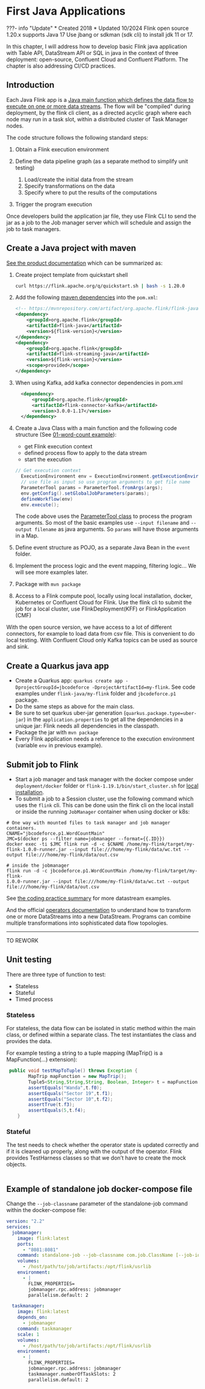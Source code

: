 # First Java Applications

???- info "Update"
    * Created 2018 
    * Updated 10/2024
    Flink open source 1.20.x supports Java 17
    Use jbang or sdkman (sdk cli) to install jdk 11 or 17.

In this chapter, I will address how to develop basic Flink java application with Table API, DataStream API or SQL in java in the context of three deployment: open-source, Confluent Cloud and Confluent Platform. The chapter is also addressing CI/CD practices.

## Introduction

Each Java Flink app is a [Java main function which defines the data flow to execute on one or more data streams](https://ci.apache.org/projects/flink/flink-docs-release-1.20/dev/datastream_api.html#anatomy-of-a-flink-program). The flow will be "compiled" during deployment, by the flink cli client, as a directed acyclic graph where each node may run in a task slot, within a distributed cluster of Task Manager nodes.

The code structure follows the following standard steps:

1. Obtain a Flink execution environment
1. Define the data pipeline graph (as a separate method to simplify unit testing)

    1. Load/create the initial data from the stream
    1. Specify transformations on the data
    1. Specify where to put the results of the computations

1. Trigger the program execution

Once developers build the application jar file, they use Flink CLI to send the jar as a job to the Job manager server which will schedule and assign the job to task managers. 

## Create a Java project with maven

[See the product documentation](https://nightlies.apache.org/flink/flink-docs-release-1.20/docs/dev/configuration/overview/) which can be summarized as:

1. Create project template from quickstart shell

    ```sh
    curl https://flink.apache.org/q/quickstart.sh | bash -s 1.20.0
    ```

1. Add the following [maven dependencies](https://mvnrepository.com/artifact/org.apache.flink) into the `pom.xml`:

    ```xml
    <!-- https://mvnrepository.com/artifact/org.apache.flink/flink-java -->
    <dependency>
        <groupId>org.apache.flink</groupId>
        <artifactId>flink-java</artifactId>
        <version>${flink-version}</version>
    </dependency>
    <dependency>
        <groupId>org.apache.flink</groupId>
        <artifactId>flink-streaming-java</artifactId>
        <version>${flink-version}</version>
        <scope>provided</scope>
    </dependency>
    ```

1. When using Kafka, add kafka connector dependencies in pom.xml

    ```xml
      <dependency>
          <groupId>org.apache.flink</groupId>
          <artifactId>flink-connector-kafka</artifactId>
          <version>3.0.0-1.17</version>
      </dependency>
    ```


1. Create a Java Class with a main function and the following code structure (See [01-word-count example]()):

    * get Flink execution context
    * defined process flow to apply to the data stream
    * start the execution

    ```java
    // Get execution context
      ExecutionEnvironment env = ExecutionEnvironment.getExecutionEnvironment();
      // use file as input so use program arguments to get file name
      ParameterTool params = ParameterTool.fromArgs(args);
      env.getConfig().setGlobalJobParameters(params);
      defineWorkflow(env)
      env.execute();
    ```

    The code above uses the [ParameterTool  class](https://ci.apache.org/projects/flink/flink-docs-stable/api/java/org/apache/flink/api/java/utils/ParameterTool.html) to process the program arguments. 
    So most of the basic examples use `--input filename` and `--output filename` as java arguments. So `params` will have those arguments in a Map. 

1. Define event structure as POJO, as a separate Java Bean in the `event` folder.
1. Implement the process logic and the event mapping, filtering logic... We will see more examples later.
1. Package with `mvn package`
1. Access to a Flink compute pool, locally using local installation, docker, Kubernetes or Confluent Cloud for Flink. Use the flink cli to submit the job for a local cluster, use FlinkDeployment(KFF) or FlinkApplication (CMF) 

With the open source version, we have access to a lot of different connectors, for example to load data from csv file. This is convenient to do local testing. With Confluent Cloud only Kafka topics can be used as source and sink.

## Create a Quarkus java app

* Create a Quarkus app: `quarkus create app -DprojectGroupId=jbcodeforce -DprojectArtifactId=my-flink`. See code examples under `flink-java/my-flink` folder and `jbcodeforce.p1` package.
* Do the same steps as above for the main class.
* Be sure to set quarkus uber-jar generation (`quarkus.package.type=uber-jar`) in the `application.properties` to get all the dependencies in a unique jar: Flink needs all dependencies in the classpath.
* Package the jar with `mvn package`
* Every Flink application needs a reference to the execution environment (variable `env` in previous example). 

## Submit job to Flink

* Start a job manager and task manager with the docker compose under `deployment/docker` folder or `flink-1.19.1/bin/start_cluster.sh` for [local installation](getting-started.md/#1-local-binary-installation).
* To submit a job to a Session cluster, use the following command which uses the `flink` cli. This can be done usin the flink cli on the local install or inside the running `JobManager` container when using docker or k8s:

```shell
# One way with mounted files to task manager and job manager containers.
CNAME="jbcodeforce.p1.WordCountMain"
JMC=$(docker ps --filter name=jobmanager --format={{.ID}})
docker exec -ti $JMC flink run -d -c $CNAME /home/my-flink/target/my-flink-1.0.0-runner.jar --input file:///home/my-flink/data/wc.txt --output file:///home/my-flink/data/out.csv 

# inside the jobmanager
flink run -d -c jbcodeforce.p1.WordCountMain /home/my-flink/target/my-flink-
1.0.0-runner.jar --input file:///home/my-flink/data/wc.txt --output file:///home/my-flink/data/out.csv
```

See [the coding practice summary](./datastream.md) for more datastream examples.

And the official [operators documentation](https://ci.apache.org/projects/flink/flink-docs-stable/dev/stream/operators/) to understand how to transform one or more DataStreams into a new DataStream. Programs can combine multiple transformations into sophisticated data flow topologies.

---

TO REWORK

## Unit testing

There are three type of function to test:

* Stateless
* Stateful
* Timed process

### Stateless

For stateless, the data flow can be isolated in static method within the main class, or defined within a separate class. The test instantiates the class and provides the data.

For example testing a string to a tuple mapping (MapTrip() is a MapFunction(...) extension):

```java
 public void testMapToTuple() throws Exception {
        MapTrip mapFunction = new MapTrip();
        Tuple5<String,String,String, Boolean, Integer> t = mapFunction.map("id_4214,PB7526,Sedan,Wanda,yes,Sector 19,Sector 10,5");
        assertEquals("Wanda",t.f0);
        assertEquals("Sector 19",t.f1);
        assertEquals("Sector 10",t.f2);
        assertTrue(t.f3);
        assertEquals(5,t.f4);
    }
```

### Stateful

The test needs to check whether the operator state is updated correctly and if it is cleaned up properly, along with the output of the operator. Flink provides TestHarness classes so that we don’t have to create the mock objects.

```java
```

## Example of standalone job docker-compose file

Change the `--job-classname` parameter of the standalone-job command within the docker-compose file:

```yaml
version: "2.2"
services:
  jobmanager:
    image: flink:latest
    ports:
      - "8081:8081"
    command: standalone-job --job-classname com.job.ClassName [--job-id <job id>] [--fromSavepoint /path/to/savepoint [--allowNonRestoredState]] [job arguments]
    volumes:
      - /host/path/to/job/artifacts:/opt/flink/usrlib
    environment:
      - |
        FLINK_PROPERTIES=
        jobmanager.rpc.address: jobmanager
        parallelism.default: 2

  taskmanager:
    image: flink:latest
    depends_on:
      - jobmanager
    command: taskmanager
    scale: 1
    volumes:
      - /host/path/to/job/artifacts:/opt/flink/usrlib
    environment:
      - |
        FLINK_PROPERTIES=
        jobmanager.rpc.address: jobmanager
        taskmanager.numberOfTaskSlots: 2
        parallelism.default: 2
```
